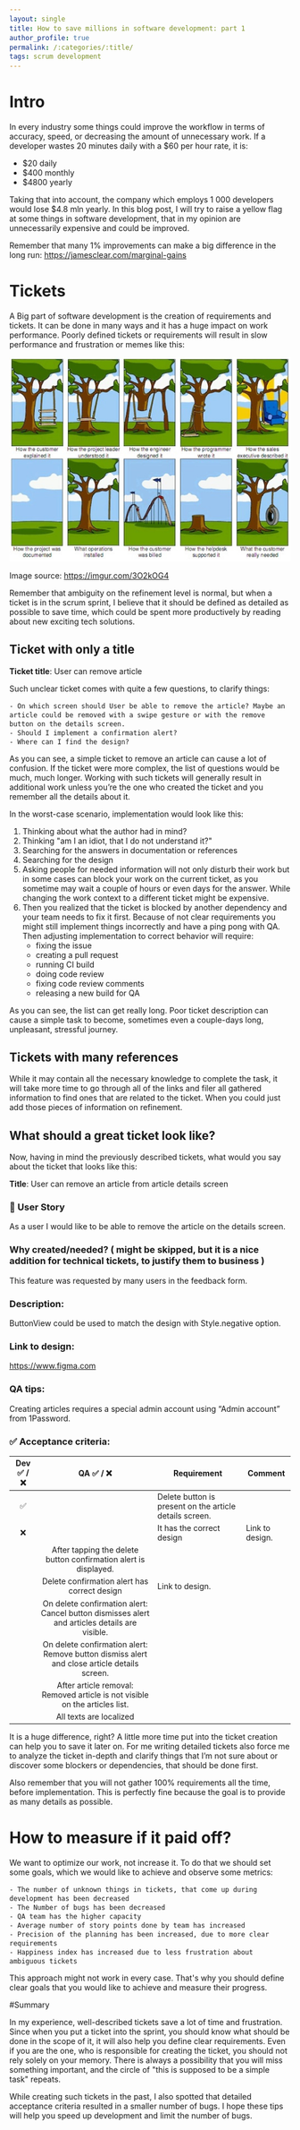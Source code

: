```yaml
---
layout: single
title: How to save millions in software development: part 1
author_profile: true
permalink: /:categories/:title/
tags: scrum development
---
```


# Intro

In every industry some things could improve the workflow in terms of accuracy, speed, or decreasing the amount of unnecessary work. If a developer wastes 20 minutes daily with a $60 per hour rate, it is:

  - $20 daily
  - $400 monthly
  - $4800 yearly

Taking that into account, the company which employs 1 000 developers would lose $4.8 mln yearly. In this blog post, I will try to raise a yellow flag at some things in software development, that in my opinion are unnecessarily expensive and could be improved.

Remember that many 1% improvements can make a big difference in the long run: https://jamesclear.com/marginal-gains

# Tickets

A Big part of software development is the creation of requirements and tickets. It can be done in many ways and it has a huge impact on work performance. Poorly defined tickets or requirements will result in slow performance and frustration or memes like this:

![Swing three](/assets/images/posts/How-to-save-millions/swing-tree.jpeg) 

Image source: https://imgur.com/3O2kOG4

Remember that ambiguity on the refinement level is normal, but when a ticket is in the scrum sprint, I believe that it should be defined as detailed as possible to save time, which could be spent more productively by reading about new exciting tech solutions.

## Ticket with only a title

**Ticket title**: User can remove article

Such unclear ticket comes with quite a few questions, to clarify things:

    - On which screen should User be able to remove the article? Maybe an article could be removed with a swipe gesture or with the remove button on the details screen. 
    - Should I implement a confirmation alert?
    - Where can I find the design?

As you can see, a simple ticket to remove an article can cause a lot of confusion. If the ticket were more complex, the list of questions would be much, much longer. Working with such tickets will generally result in additional work unless you’re the one who created the ticket and you remember all the details about it.

In the worst-case scenario, implementation would look like this:

  1. Thinking about what the author had in mind? 
  2. Thinking "am I an idiot, that I do not understand it?"
  3. Searching for the answers in documentation or references
  4. Searching for the design
  5. Asking people for needed information will not only disturb their work but in some cases can block your work on the current ticket, as you sometime may wait a couple of hours or even days for the answer. While changing the work context to a different ticket might be expensive.
  6. Then you realized that the ticket is blocked by another dependency and your team needs to fix it first. Because of not clear requirements you might still implement things incorrectly and have a ping pong with QA. Then adjusting implementation to correct behavior will require:
        - fixing the issue
        - creating a pull request
        - running CI build
        - doing code review
        - fixing code review comments
        - releasing a new build for QA

As you can see, the list can get really long. Poor ticket description can cause a simple task to become, sometimes even a couple-days long, unpleasant, stressful journey.

## Tickets with many references

While it may contain all the necessary knowledge to complete the task, it will take more time to go through all of the links and filer all gathered information to find ones that are related to the ticket. When you could just add those pieces of information on refinement.

## What should a great ticket look like?

Now, having in mind the previously described tickets, what would you say about the ticket that looks like this:

**Title**: User can remove an article from article details screen

### 📖 User Story

As a user I would like to be able to remove the article on the details screen.

### Why created/needed? ( might be skipped, but it is a nice addition for technical tickets, to justify them to business )
 
This feature was requested by many users in the feedback form.

### Description:

ButtonView could be used to match the design with Style.negative option.

### Link to design:

https://www.figma.com 

### QA tips:

Creating articles requires a special admin account using “Admin account” from 1Password.

### ✅ Acceptance criteria:

Dev ✅  / :x: | QA ✅  / :x: | Requirement | Comment
:---: | :---: | --- | --- 
✅ | | Delete button is present on the article details screen. | 
:x: | | It has the correct design | Link to design.
 | | After tapping the delete button confirmation alert is displayed. |
 | | Delete confirmation alert has correct design | Link to design.
 | | On delete confirmation alert: Cancel button dismisses alert and articles details are visible. | 
 | | On delete confirmation alert: Remove button dismiss alert and close article details screen. |
 | | After article removal: Removed article is not visible on the articles list. |
 | | All texts are localized |

It is a huge difference, right? A little more time put into the ticket creation can help you to save it later on. For me writing detailed tickets also force me to analyze the ticket in-depth and clarify things that I’m not sure about or discover some blockers or dependencies, that should be done first.

Also remember that you will not gather 100% requirements all the time, before implementation. This is perfectly fine because the goal is to provide as many details as possible.

# How to measure if it paid off?

We want to optimize our work, not increase it. To do that we should set some goals, which we would like to achieve and observe some metrics:

    - The number of unknown things in tickets, that come up during development has been decreased
    - The Number of bugs has been decreased
    - QA team has the higher capacity
    - Average number of story points done by team has increased
    - Precision of the planning has been increased, due to more clear requirements
    - Happiness index has increased due to less frustration about ambiguous tickets

This approach might not work in every case. That's why you should define clear goals that you would like to achieve and measure their progress.

#Summary

In my experience, well-described tickets save a lot of time and frustration. Since when you put a ticket into the sprint, you should know what should be done in the scope of it, it will also help you define clear requirements. Even if you are the one, who is responsible for creating the ticket, you should not rely solely on your memory. There is always a possibility that you will miss something important, and the circle of "this is supposed to be a simple task" repeats.

While creating such tickets in the past, I also spotted that detailed acceptance criteria resulted in a smaller number of bugs. I hope these tips will help you speed up development and limit the number of bugs.
